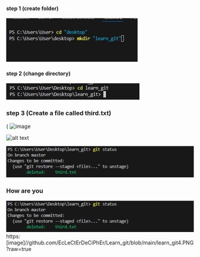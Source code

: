 
####  step 1 (create folder)
![learn git 1](https://github.com/EcLeCtErDeCiPhEr/Learn_git/blob/main/learn_git1.PNG?raw=true)

#### step 2 (change directory)
![learn_git_20](https://github.com/EcLeCtErDeCiPhEr/Learn_git/blob/main/learn_git20.PNG?raw=true)

### step 3 (Create a file called third.txt)
( ![image](https://github.com/EcLeCtErDeCiPhEr/Learn_git/assets/174363237/74afae69-a4de-4e37-9fdf-466a67efdcce)

![alt text](https://github.com/EcLeCtErDeCiPhEr/Learn_git/blob/main/learn_git13.jpg?raw=true)

![learn git 13](https://github.com/EcLeCtErDeCiPhEr/Learn_git/blob/main/learn_git13.PNG)

### How are you
![learn git 13](https://github.com/EcLeCtErDeCiPhEr/Learn_git/blob/main/learn_git13.PNG?raw=true)
https:[image]//github.com/EcLeCtErDeCiPhEr/Learn_git/blob/main/learn_git4.PNG?raw=true
